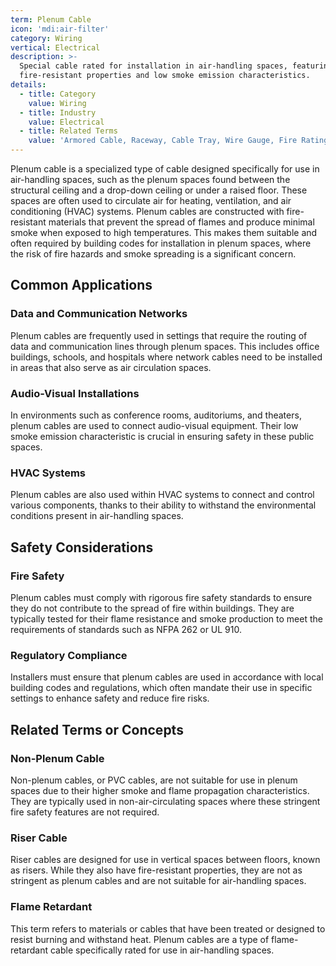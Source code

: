 ```yaml
---
term: Plenum Cable
icon: 'mdi:air-filter'
category: Wiring
vertical: Electrical
description: >-
  Special cable rated for installation in air-handling spaces, featuring
  fire-resistant properties and low smoke emission characteristics.
details:
  - title: Category
    value: Wiring
  - title: Industry
    value: Electrical
  - title: Related Terms
    value: 'Armored Cable, Raceway, Cable Tray, Wire Gauge, Fire Rating'
---
```

Plenum cable is a specialized type of cable designed specifically for use in air-handling spaces, such as the plenum spaces found between the structural ceiling and a drop-down ceiling or under a raised floor. These spaces are often used to circulate air for heating, ventilation, and air conditioning (HVAC) systems. Plenum cables are constructed with fire-resistant materials that prevent the spread of flames and produce minimal smoke when exposed to high temperatures. This makes them suitable and often required by building codes for installation in plenum spaces, where the risk of fire hazards and smoke spreading is a significant concern.

## Common Applications

### Data and Communication Networks
Plenum cables are frequently used in settings that require the routing of data and communication lines through plenum spaces. This includes office buildings, schools, and hospitals where network cables need to be installed in areas that also serve as air circulation spaces.

### Audio-Visual Installations
In environments such as conference rooms, auditoriums, and theaters, plenum cables are used to connect audio-visual equipment. Their low smoke emission characteristic is crucial in ensuring safety in these public spaces.

### HVAC Systems
Plenum cables are also used within HVAC systems to connect and control various components, thanks to their ability to withstand the environmental conditions present in air-handling spaces.

## Safety Considerations

### Fire Safety
Plenum cables must comply with rigorous fire safety standards to ensure they do not contribute to the spread of fire within buildings. They are typically tested for their flame resistance and smoke production to meet the requirements of standards such as NFPA 262 or UL 910.

### Regulatory Compliance
Installers must ensure that plenum cables are used in accordance with local building codes and regulations, which often mandate their use in specific settings to enhance safety and reduce fire risks.

## Related Terms or Concepts

### Non-Plenum Cable
Non-plenum cables, or PVC cables, are not suitable for use in plenum spaces due to their higher smoke and flame propagation characteristics. They are typically used in non-air-circulating spaces where these stringent fire safety features are not required.

### Riser Cable
Riser cables are designed for use in vertical spaces between floors, known as risers. While they also have fire-resistant properties, they are not as stringent as plenum cables and are not suitable for air-handling spaces.

### Flame Retardant
This term refers to materials or cables that have been treated or designed to resist burning and withstand heat. Plenum cables are a type of flame-retardant cable specifically rated for use in air-handling spaces.
